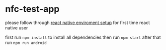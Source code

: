# nfc-test-app

please follow through [react native enviroment setup](https://reactnative.dev/docs/environment-setup) for first time react native user

first run `npm install` to install all dependencies
then run `npm start`
after that run `npm run android`
